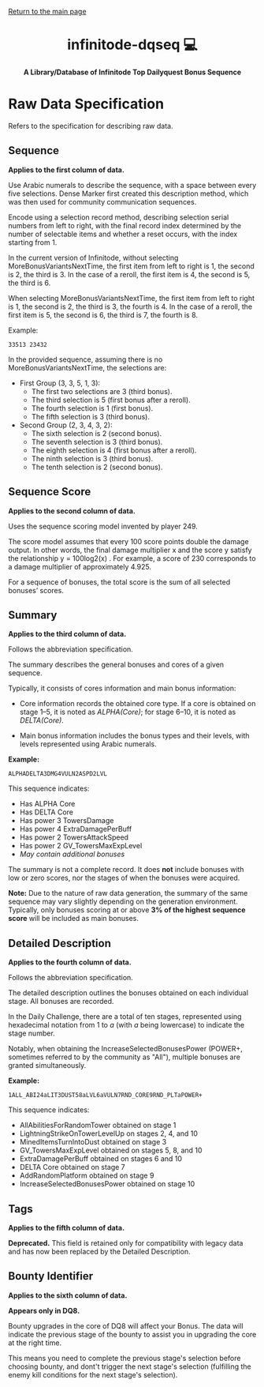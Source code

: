 <p align="left">
      <a href="https://mtgpublic.github.io/infinitode-dqseq/">Return to the main page</a>
</p>

<h1 align="center" style="font-weight: bold;">infinitode-dqseq 💻</h1>
<p align="center" style="font-weight: bold;">A Library/Database of Infinitode Top Dailyquest Bonus Sequence</p>

# Raw Data Specification

Refers to the specification for describing raw data.

## Sequence

**Applies to the first column of data.**

Use Arabic numerals to describe the sequence, with a space between every five selections. Dense Marker first created this description method, which was then used for community communication sequences.

Encode using a selection record method, describing selection serial numbers from left to right, with the final record index determined by the number of selectable items and whether a reset occurs, with the index starting from 1.

In the current version of Infinitode, without selecting MoreBonusVariantsNextTime, the first item from left to right is 1, the second is 2, the third is 3. In the case of a reroll, the first item is 4, the second is 5, the third is 6.

When selecting MoreBonusVariantsNextTime, the first item from left to right is 1, the second is 2, the third is 3, the fourth is 4. In the case of a reroll, the first item is 5, the second is 6, the third is 7, the fourth is 8.

Example:

```
33513 23432
```

In the provided sequence, assuming there is no MoreBonusVariantsNextTime, the selections are:

- First Group (3, 3, 5, 1, 3):
  - The first two selections are 3 (third bonus).
  - The third selection is 5 (first bonus after a reroll).
  - The fourth selection is 1 (first bonus).
  - The fifth selection is 3 (third bonus).
- Second Group (2, 3, 4, 3, 2):
  - The sixth selection is 2 (second bonus).
  - The seventh selection is 3 (third bonus).
  - The eighth selection is 4 (first bonus after a reroll).
  - The ninth selection is 3 (third bonus).
  - The tenth selection is 2 (second bonus).

## Sequence Score

**Applies to the second column of data.**

Uses the sequence scoring model invented by player 249.

The score model assumes that every 100 score points double the damage output. In other words, the final damage multiplier x and the score y satisfy the relationship y = 100log2(x) . For example, a score of 230 corresponds to a damage multiplier of approximately 4.925.  

For a sequence of bonuses, the total score is the sum of all selected bonuses’ scores.

## Summary

**Applies to the third column of data.**

Follows the abbreviation specification.

The summary describes the general bonuses and cores of a given sequence.

Typically, it consists of cores information and main bonus information:

* Core information records the obtained core type. If a core is obtained on stage 1–5, it is noted as *ALPHA(Core)*; for stage 6–10, it is noted as *DELTA(Core)*.

* Main bonus information includes the bonus types and their levels, with levels represented using Arabic numerals.

**Example:**

```
ALPHADELTA3DMG4VULN2ASPD2LVL
```

This sequence indicates:

- Has ALPHA Core  
- Has DELTA Core  
- Has power 3 TowersDamage
- Has power 4 ExtraDamagePerBuff
- Has power 2 TowersAttackSpeed
- Has power 2 GV_TowersMaxExpLevel
- *May contain additional bonuses*

The summary is not a complete record. It does **not** include bonuses with low or zero scores, nor the stages of when the bonuses were acquired.

**Note:** Due to the nature of raw data generation, the summary of the same sequence may vary slightly depending on the generation environment. Typically, only bonuses scoring at or above **3% of the highest sequence score** will be included as main bonuses.

## Detailed Description

**Applies to the fourth column of data.**

Follows the abbreviation specification.

The detailed description outlines the bonuses obtained on each individual stage. All bonuses are recorded.

In the Daily Challenge, there are a total of ten stages, represented using hexadecimal notation from 1 to *a* (with *a* being lowercase) to indicate the stage number.

Notably, when obtaining the IncreaseSelectedBonusesPower (POWER+, sometimes referred to by the community as "All"), multiple bonuses are granted simultaneously.

**Example:**

```
1ALL_ABI24aLIT3DUST58aLVL6aVULN7RND_CORE9RND_PLTaPOWER+
```

This sequence indicates:

- AllAbilitiesForRandomTower obtained on stage 1  
- LightningStrikeOnTowerLevelUp on stages 2, 4, and 10  
- MinedItemsTurnIntoDust obtained on stage 3  
- GV_TowersMaxExpLevel obtained on stages 5, 8, and 10  
- ExtraDamagePerBuff obtained on stages 6 and 10  
- DELTA Core obtained on stage 7  
- AddRandomPlatform obtained on stage 9  
- IncreaseSelectedBonusesPower obtained on stage 10

## Tags

**Applies to the fifth column of data.**

**Deprecated.** This field is retained only for compatibility with legacy data and has now been replaced by the Detailed Description.

## Bounty Identifier

**Applies to the sixth column of data.**

**Appears only in DQ8.**

Bounty upgrades in the core of DQ8 will affect your Bonus. The data will indicate the previous stage of the bounty to assist you in upgrading the core at the right time.

This means you need to complete the previous stage's selection before choosing bounty, and dont't trigger the next stage's selection (fulfilling the enemy kill conditions for the next stage's selection). 